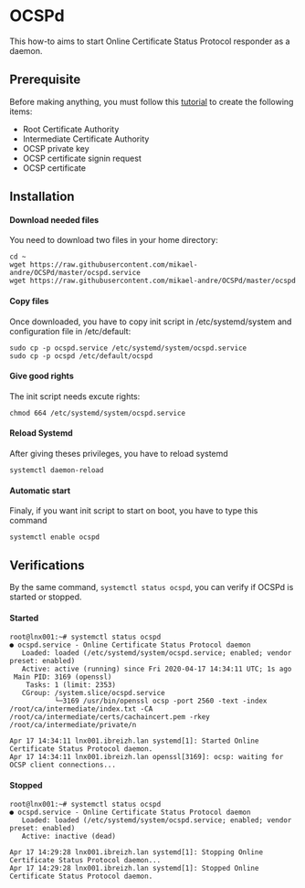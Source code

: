 # OCSPd
This how-to aims to start Online Certificate Status Protocol responder as a daemon.
## Prerequisite
Before making anything, you must follow this [tutorial](https://jamielinux.com/docs/openssl-certificate-authority/index-full.html) to create the following items:
* Root Certificate Authority
* Intermediate Certificate Authority
* OCSP private key
* OCSP certificate signin request
* OCSP certificate
## Installation
#### Download needed files
You need to download two files in your home directory:
```
cd ~
wget https://raw.githubusercontent.com/mikael-andre/OCSPd/master/ocspd.service
wget https://raw.githubusercontent.com/mikael-andre/OCSPd/master/ocspd
```
#### Copy files
Once downloaded, you have to copy init script in /etc/systemd/system and configuration file in /etc/default:
```
sudo cp -p ocspd.service /etc/systemd/system/ocspd.service
sudo cp -p ocspd /etc/default/ocspd
```
#### Give good rights
The init script needs excute rights:
```
chmod 664 /etc/systemd/system/ocspd.service 
```
#### Reload Systemd
After giving theses privileges, you have to reload systemd
```
systemctl daemon-reload
```
#### Automatic start
Finaly, if you want init script to start on boot, you have to type this command
```
systemctl enable ocspd
```
## Verifications
By the same command, `systemctl status ocspd`, you can verify if OCSPd is started or stopped.
#### Started
```
root@lnx001:~# systemctl status ocspd
● ocspd.service - Online Certificate Status Protocol daemon
   Loaded: loaded (/etc/systemd/system/ocspd.service; enabled; vendor preset: enabled)
   Active: active (running) since Fri 2020-04-17 14:34:11 UTC; 1s ago
 Main PID: 3169 (openssl)
    Tasks: 1 (limit: 2353)
   CGroup: /system.slice/ocspd.service
           └─3169 /usr/bin/openssl ocsp -port 2560 -text -index /root/ca/intermediate/index.txt -CA /root/ca/intermediate/certs/cachaincert.pem -rkey /root/ca/intermediate/private/n

Apr 17 14:34:11 lnx001.ibreizh.lan systemd[1]: Started Online Certificate Status Protocol daemon.
Apr 17 14:34:11 lnx001.ibreizh.lan openssl[3169]: ocsp: waiting for OCSP client connections...
```
#### Stopped
```
root@lnx001:~# systemctl status ocspd
● ocspd.service - Online Certificate Status Protocol daemon
   Loaded: loaded (/etc/systemd/system/ocspd.service; enabled; vendor preset: enabled)
   Active: inactive (dead)

Apr 17 14:29:28 lnx001.ibreizh.lan systemd[1]: Stopping Online Certificate Status Protocol daemon...
Apr 17 14:29:28 lnx001.ibreizh.lan systemd[1]: Stopped Online Certificate Status Protocol daemon.
```
